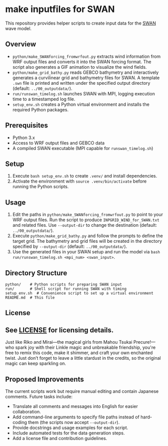 # make inputfiles for SWAN

This repository provides helper scripts to create input data for the [SWAN](https://swanmodel.sourceforge.io/) wave model.

## Overview
- `python/make_SWANforcing_fromwrfout.py` extracts wind information from WRF output files and converts it into the SWAN forcing format. The script also generates a GIF animation to visualize the wind fields.
- `python/make_grid_bathy.py` reads GEBCO bathymetry and interactively generates a curvilinear grid and bathymetry files for SWAN. A template `.swn` file is printed and written under the specified output directory (default: `../00_outputdata/`).
- `run/runswan_timelog.sh` launches SWAN with MPI, logging execution time to a timestamped log file.
- `setup_env.sh` creates a Python virtual environment and installs the required Python packages.

## Prerequisites
- Python 3.x
- Access to WRF output files and GEBCO data
- A compiled SWAN executable (MPI capable for `runswan_timelog.sh`)

## Setup
1. Execute `bash setup_env.sh` to create `.venv/` and install dependencies.
2. Activate the environment with `source .venv/bin/activate` before running the Python scripts.

## Usage
1. Edit the paths in `python/make_SWANforcing_fromwrfout.py` to point to your WRF output files. Run the script to produce `INPGRID_WIND_for_SWAN.txt` and related files. Use `--output-dir` to change the destination (default: `../00_outputdata/`).
2. Execute `python/make_grid_bathy.py` and follow the prompts to define the target grid. The bathymetry and grid files will be created in the directory specified by `--output-dir` (default: `../00_outputdata/`).
3. Use the generated files in your SWAN setup and run the model via `bash run/runswan_timelog.sh <mpi_num> <swan_input>`.

## Directory Structure
```
python/    # Python scripts for preparing SWAN input
run/       # Shell script for running SWAN with timing
setup_env.sh  # Convenience script to set up a virtual environment
README.md  # This file
```

## License
See [LICENSE](LICENSE) for licensing details.
---
Just like Riko and Mirai—the magical girls from Mahou Tsukai Precure!—who spark joy with their Linkle magic and unbreakable friendship,
you're free to remix this code, make it shimmer, and craft your own enchanted twist.
Just don’t forget to leave a little stardust in the credits, so the original magic can keep sparkling on.

## Proposed Improvements
The current scripts work but require manual editing and contain Japanese comments. Future tasks include:
- Translate all comments and messages into English for easier collaboration.
- Add command-line arguments to specify file paths instead of hard-coding them (the scripts now accept `--output-dir`).
- Provide docstrings and usage examples for each script.
- Include automated tests for the data generation steps.
- Add a license file and contribution guidelines.

